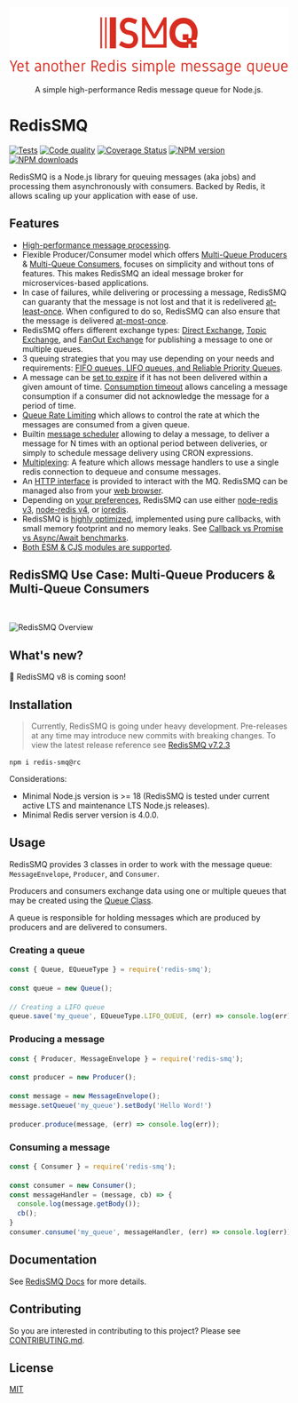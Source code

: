 <div align="center" style="text-align: center">
  <p><a href="https://github.com/weyoss/redis-smq"><img alt="RedisSMQ" src="./logo.png" /></a></p>
  <p>A simple high-performance Redis message queue for Node.js.</p>
</div>

# RedisSMQ

<p>
   <a href="https://github.com/weyoss/redis-smq/actions/workflows/tests.yml"><img src="https://github.com/weyoss/redis-smq/actions/workflows/tests.yml/badge.svg" alt="Tests" style="max-width:100%;" /></a>
   <a href="https://github.com/weyoss/redis-smq/actions/workflows/codeql.yml" rel="nofollow"><img src="https://github.com/weyoss/redis-smq/actions/workflows/codeql.yml/badge.svg" alt="Code quality" /></a>
   <a href="https://codecov.io/github/weyoss/redis-smq?branch=master" rel="nofollow"><img src="https://img.shields.io/codecov/c/github/weyoss/redis-smq" alt="Coverage Status" /></a>
   <a href="https://npmjs.org/package/redis-smq" rel="nofollow"><img src="https://img.shields.io/npm/v/redis-smq.svg" alt="NPM version" /></a>
   <a href="https://npmjs.org/package/redis-smq" rel="nofollow"><img src="https://img.shields.io/npm/dm/redis-smq.svg" alt="NPM downloads" /></a>
</p>

RedisSMQ is a Node.js library for queuing messages (aka jobs) and processing them asynchronously with consumers. Backed by Redis, it allows scaling up your application with ease of use.

## Features

* [High-performance message processing](docs/performance.md).
* Flexible Producer/Consumer model which offers [Multi-Queue Producers](docs/producing-messages.md) & [Multi-Queue Consumers](docs/consuming-messages.md), focuses on simplicity and without tons of features. This makes RedisSMQ an ideal message broker for microservices-based applications.
* In case of failures, while delivering or processing a message, RedisSMQ can guaranty that the message is not lost and that it is redelivered [at-least-once](docs/api/classes/Message.md#setretrythreshold). When configured to do so, RedisSMQ can also ensure that the message is delivered [at-most-once](docs/api/classes/Message.md#setretrythreshold).
* RedisSMQ offers different exchange types: [Direct Exchange](docs/message-exchanges.md#direct-exchange), [Topic Exchange](docs/message-exchanges.md#topic-exchange), and [FanOut Exchange](docs/message-exchanges.md#fanout-exchange) for publishing a message to one or multiple queues.
* 3 queuing strategies that you may use depending on your needs and requirements: [FIFO queues, LIFO queues, and Reliable Priority Queues](docs/queues.md).
* A message can be [set to expire](docs/api/classes/Message.md#setttl) if it has not been delivered within a given amount of time. [Consumption timeout](docs/api/classes/Message.md#setconsumetimeout) allows canceling a message consumption if a consumer did not acknowledge the message for a period of time.
* [Queue Rate Limiting](docs/queue-rate-limiting.md) which allows to control the rate at which the messages are consumed from a given queue.
* Builtin [message scheduler](docs/scheduling-messages.md) allowing to delay a message, to deliver a message for N times with an optional period between deliveries, or simply to schedule message delivery using CRON expressions.
* [Multiplexing](/docs/multiplexing.md): A feature which allows message handlers to use a single redis connection to dequeue and consume messages.
* An [HTTP interface](https://github.com/weyoss/redis-smq-monitor) is provided to interact with the MQ. RedisSMQ can be managed also from your [web browser](https://github.com/weyoss/redis-smq-monitor-client).
* Depending on [your preferences](docs/configuration.md), RedisSMQ can use either [node-redis v3](https://github.com/redis/node-redis/tree/v3.1.2), [node-redis v4](https://github.com/redis/node-redis), or [ioredis](https://github.com/luin/ioredis).
* RedisSMQ is [highly optimized](https://lgtm.com/projects/g/weyoss/redis-smq/context:javascript), implemented using pure callbacks, with small memory footprint and no memory leaks. See [Callback vs Promise vs Async/Await benchmarks](https://gist.github.com/weyoss/24f9ecbda175d943a48cb7ec38bde821).
* [Both ESM & CJS modules are supported](docs/esm-cjs-modules.md).

## RedisSMQ Use Case: Multi-Queue Producers & Multi-Queue Consumers

&nbsp;

![RedisSMQ Overview](docs/redis-smq-overview.png)

## What's new?

:rocket: RedisSMQ v8 is coming soon!

## Installation

> Currently, RedisSMQ is going under heavy development. Pre-releases at any time may introduce new commits with breaking changes. To view the latest release reference see [RedisSMQ v7.2.3](https://github.com/weyoss/redis-smq/tree/v7.2.3)

```shell
npm i redis-smq@rc
```

Considerations:

- Minimal Node.js version is >= 18 (RedisSMQ is tested under current active LTS and maintenance LTS Node.js releases).
- Minimal Redis server version is 4.0.0.

## Usage

RedisSMQ provides 3 classes in order to work with the message queue: `MessageEnvelope`, `Producer`, and `Consumer`.

Producers and consumers exchange data using one or multiple queues that may be created using the [Queue Class](docs/api/classes/Queue.md).

A queue is responsible for holding messages which are produced by producers and are delivered to consumers.

### Creating a queue

```javascript
const { Queue, EQueueType } = require('redis-smq');

const queue = new Queue();

// Creating a LIFO queue
queue.save('my_queue', EQueueType.LIFO_QUEUE, (err) => console.log(err));
```

### Producing a message

```javascript
const { Producer, MessageEnvelope } = require('redis-smq');

const producer = new Producer();

const message = new MessageEnvelope();
message.setQueue('my_queue').setBody('Hello Word!')

producer.produce(message, (err) => console.log(err));
```

### Consuming a message

```javascript
const { Consumer } = require('redis-smq');

const consumer = new Consumer();
const messageHandler = (message, cb) => {
  console.log(message.getBody());
  cb();
}
consumer.consume('my_queue', messageHandler, (err) => console.log(err));
```

## Documentation

See [RedisSMQ Docs](docs/README.md) for more details.

## Contributing

So you are interested in contributing to this project? Please see [CONTRIBUTING.md](https://github.com/weyoss/guidelines/blob/master/CONTRIBUTIONS.md).

## License

[MIT](https://github.com/weyoss/redis-smq/blob/master/LICENSE)
